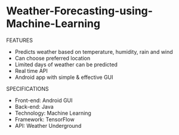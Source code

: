 # Weather-Forecasting-using-Machine-Learning
FEATURES
* Predicts weather based on temperature, humidity, rain and wind
* Can choose preferred location
* Limited days of weather can be predicted
* Real time API
* Android app with simple & effective GUI

SPECIFICATIONS
* Front-end: Android GUI
* Back-end: Java
* Technology: Machine Learning
* Framework: TensorFlow
* API: Weather Underground
